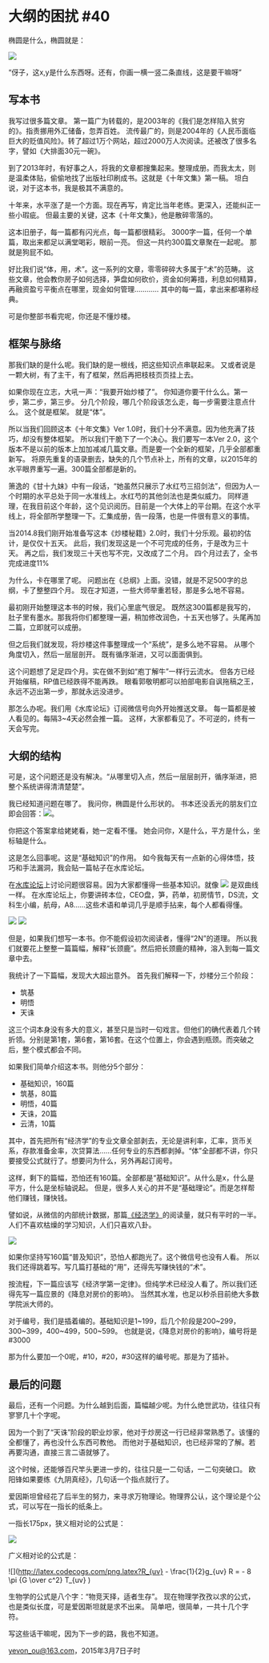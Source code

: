 # 大纲的困扰 #40

椭圆是什么，椭圆就是：

![](http://latex.codecogs.com/png.latex?X^2+2Y^2=1)

“伢子，这x,y是什么东西呀。还有，你画一横一竖二条直线，这是要干嘛呀”

## 写本书

我写过很多篇文章。
第一篇广为转载的，是2003年的《我们是怎样陷入贫穷的》。指责挪用外汇储备，忽弄百姓。
流传最广的，则是2004年的《人民币面临巨大的贬值风险》。转了超过1万个网站，超过2000万人次阅读。还被改了很多名字，譬如《大排面30元一碗》。

到了2013年时，有好事之人，将我的文章都搜集起来。整理成册。而我太太，则是温柔体贴，偷偷地找了出版社印刷成书。这就是《十年文集》第一稿。
坦白说，对于这本书，我是极其不满意的。

十年来，水平涨了是一个方面。现在再写，肯定比当年老练。更深入，还能纠正一些小瑕疵。
但最主要的关键，这本《十年文集》，他是散碎零落的。

这本旧册子，每一篇都有闪光点，每一篇都很精彩。
3000字一篇，任何一个单篇，取出来都足以满堂喝彩，眼前一亮。
但这一共约300篇文章聚在一起呢。
那就是狗屁不如。

好比我们说“体，用，术”。这一系列的文章，零零碎碎大多属于“术”的范畴。
这些文章，他会教你房子如何选择，笋盘如何砍价，资金如何筹措，利息如何精算，再融资盈亏平衡点在哪里，现金如何管理…………
其中的每一篇，拿出来都堪称经典。

可是你整部书看完呢，你还是不懂炒楼。

## 框架与脉络

那我们缺的是什么呢。我们缺的是一根线，把这些知识点串联起来。
又或者说是一颗大树，有了主干，有了框架，然后再把枝枝页页挂上去。

如果你现在立志，大吼一声：“我要开始炒楼了”。
你知道你要干什么么。第一步，第二步，第三步。
分几个阶段，哪几个阶段该怎么走，每一步需要注意点什么。
这个就是框架。
就是“体”。

所以当我们回顾这本《十年文集》Ver 1.0时，我们十分不满意。因为他充满了技巧，却没有整体框架。
所以我们干脆下了一个决心。我们要写一本Ver 2.0，这个版本不是以前的版本上加加减减几篇文章。而是要一个全新的框架，几乎全部都重新写。
将原先重复的语录删去，缺失的几个节点补上，所有的文章，以2015年的水平眼界重写一遍。300篇全部都是新的。

箫逸的《甘十九妹》中有一段话，“她虽然只展示了水红芍三招剑法”，但因为人一个时期的水平总处于同一水准线上。水红芍的其他剑法也是类似威力。
同样道理，在我目前这个年龄，这个见识阅历。目前是一个大体上的平台期。在这个水平线上，将全部所学整理一下。汇集成册，告一段落，也是一件很有意义的事情。

当2014.8我们刚开始准备写这本《炒楼秘籍》2.0时，我们十分乐观。最初的估计，是仅仅十五天。
此后，我们发现这是一个不可完成的任务，于是改为三十天。
再之后，我们发现三十天也写不完，又改成了二个月。
四个月过去了，全书完成进度11%

为什么，卡在哪里了呢。
问题出在《总纲》上面。没错，就是不足500字的总纲，卡了整整四个月。
现在才知道，一些大师举重若轻，那是多么地不容易。

最初刚开始整理这本书的时候，我们心里底气很足。
既然这300篇都是我写的，肚子里有墨水。那我将你们都整理一遍，稍加修改润色，十五天也够了。头尾再加二篇，立即就可以成册。

但之后我们就发现，将炒楼这件事整理成一个“系统”，是多么地不容易。
从哪个角度切入，然后一层层剖开。
既有循序渐进，又可以面面俱到。

这个问题想了足足四个月。实在做不到如“庖丁解牛”一样行云流水。
但各方已经开始催稿，RP值已经跌得不能再跌。
眼看郭敬明都可以拍部电影自讽拖稿之王，永远不迈出第一步，那就永远没进步。

那怎么办呢。我们用《水库论坛》订阅微信号向外开始推送文章。
每一篇都是被人看见的。每隔3~4天必然会推一篇。
这样，大家都看见了。不可逆的，终有一天会写完。

## 大纲的结构

可是，这个问题还是没有解决。“从哪里切入点，然后一层层剖开，循序渐进，把整个系统讲得清清楚楚”。

我已经知道问题在哪了。
我问你，椭圆是什么形状的。
书本还没丢光的朋友们立即会回答：![](http://latex.codecogs.com/png.latex?X^2+2Y^2=1)。

你把这个答案拿给姥姥看，她一定看不懂。
她会问你，X是什么，平方是什么，坐标轴是什么。

这是怎么回事呢。这是“基础知识”的作用。
如今我每天有一点新的心得体悟，技巧和手法漏洞，我会贴一篇帖子在水库论坛。

在[水库论坛](http://www.shuiku.net)上讨论问题很容易。因为大家都懂得一些基本知识。就像 ![](http://latex.codecogs.com/png.latex?X^2-2Y^2=1) 是双曲线一样。
在水库论坛上，你要讲砖本位，CEO盘，笋，药单，初房情节，DS流，文科生小编，航母，A8……这些术语和单词几乎是顺手拈来，每个人都看得懂。

![](assets/40-1.jpg)
![](assets/40-2.jpg)

但是，如果我们想写一本书。你不能假设初次阅读者，懂得“2N”的道理。
所以我们就要花上整整一篇篇幅，解释“长颈鹿”。然后把长颈鹿的精神，溶入到每一篇文章中去。

我统计了一下篇幅，发现大大超出意外。
首先我们解释一下，炒楼分三个阶段：

  - 筑基
  - 明悟
  - 天诛

这三个词本身没有多大的意义，甚至只是当时一句戏言。但他们的确代表着几个转折领。分别是第1套，第6套，第16套。在这个位置上，你会遇到瓶颈。而突破之后，整个模式都会不同。

如果我们简单介绍这本书。则他分5个部分：

  - 基础知识，160篇
  - 筑基，80篇
  - 明悟，40篇
  - 天诛，20篇
  - 云清，10篇

其中，首先把所有“经济学”的专业文章全部剥去，无论是讲利率，汇率，货币关系，存款准备金率，次贷算法……任何专业的东西都剥掉。“体”全部都不讲，你只要接受公式就行了。想要问为什么，另外再起订阅号。

这样，剩下的篇幅，恐怕还有160篇。全部都是“基础知识”。从什么是x，什么是平方，什么是坐标轴说起。
但是，很多人关心的并不是“基础理论”。而是怎样帮他们赚钱，赚快钱。

譬如说，从微信的内部统计数据，那篇[《经济学》](20.md)的阅读量，就只有平时的一半。
人们不喜欢枯燥的学习知识，人们只喜欢八卦。

![](assets/40-3.jpg)

如果你坚持写160篇“普及知识”，恐怕人都跑光了。这个微信号也没有人看。
所以我们还得跳着写。写几篇打基础的“用”，还得先写赚快钱的“术”。

按流程，下一篇应该写《经济学第一定律》。但纯学术已经没人看了。所以我们还得先写一篇应景的《降息对房价的影响》。
当然其水准，也足以秒杀目前绝大多数学院派大师的。

对于编号，我们是插着编的。基础知识是1~199，后几个阶段是200~299，300~399，400~499，500~599。
也就是说，《降息对房价的影响》，编号将是#3000

那为什么要加一个0呢，#10，#20，#30这样的编号呢。那是为了插补。

## 最后的问题

最后，还有一个问题。为什么越到后面，篇幅越少呢。为什么绝世武功，往往只有寥寥几十个字呢。

因为一个到了“天诛”阶段的职业炒家，他对于炒房这一行已经非常熟悉了。该懂的全都懂了，再也没什么东西可教他。
而他对于基础知识，也已经非常的了解。若再要沟通，直接三言二语就够了。

这个时候，还能够百尺竿头更进一步的，往往只是一二句话，一二句突破口。
欧阳锋如果要练《九阴真经》，几句话一个指点就行了。


爱因斯坦曾经花了后半生的努力，来寻求万物理论。物理界公认，这个理论是个公式，可以写在一指长的纸条上。

一指长175px，狭义相对论的公式是：

![](http://latex.codecogs.com/png.latex?E=MC^2)

广义相对论的公式是：

![](http://latex.codecogs.com/png.latex?R_{uv} - \frac{1}{2}g_{uv} R = - 8 \pi {G \over c^2} T_{uv} )

生物学的公式是八个字：“物竞天择，适者生存”。
现在物理学孜孜以求的公式，也是类似长度，可是爱因斯坦就是求不出来。
简单吧，很简单，一共十几个字符。

写这些话干嘛呢，因为下一步的路，我也不知道。

[yevon_ou@163.com](mailto:yevon_ou@163.com)，2015年3月7日子时

